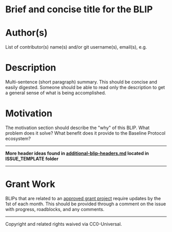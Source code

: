 # Brief and concise title for the BLIP

# Author(s)
List of contributor(s) name(s) and/or git username(s), email(s), e.g.

# Description
Multi-sentence (short paragraph) summary. This should be concise and easily digested. Someone should be able to read only the description to get a general sense of what is being accomplished.

# Motivation
The motivation section should describe the "why" of this BLIP. What problem does it solve? What benefit does it provide to the Baseline Protocol ecosystem?

---

**More header ideas found in [additional-blip-headers.md](.github/ISSUE_TEMPLATE/additional-blip-headers.md/) located in ISSUE_TEMPLATE folder**

---

# Grant Work
BLIPs that are related to an [approved grant project](https://github.com/eea-oasis/baseline-grants) require updates by the 1st of each month.
This should be provided through a comment on the issue with progress, roadblocks, and any comments.


---

Copyright and related rights waived via CC0-Universal.